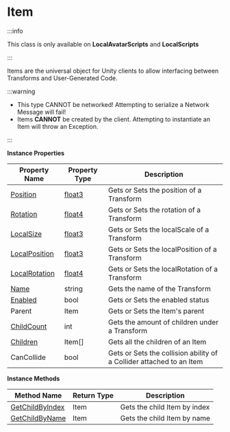 # Item

:::info

This class is only available on **LocalAvatarScripts** and **LocalScripts**

:::

Items are the universal object for Unity clients to allow interfacing between Transforms and User-Generated Code.

:::warning

+ This type CANNOT be networked! Attempting to serialize a Network Message will fail!
+ Items **CANNOT** be created by the client. Attempting to instantiate an Item will throw an Exception.

:::

**Instance Properties**

Property Name | Property Type | Description
--- | --- | ---
[Position](position) | [float3](../float3) | Gets or Sets the position of a Transform
[Rotation](rotation) | [float4](../float4) | Gets or Sets the rotation of a Transform
[LocalSize](localsize) | [float3](../float3) | Gets or Sets the localScale of a Transform
[LocalPosition](localposition) | [float3](../float3) | Gets or Sets the localPosition of a Transform
[LocalRotation](localRotation) | [float4](../float4) | Gets or Sets the localRotation of a Transform
[Name](name) | string | Gets the name of the Transform
[Enabled](enabled) | bool | Gets or Sets the enabled status
Parent | Item | Gets or Sets the Item's parent
[ChildCount](childcount) | int | Gets the amount of children under a Transform
[Children](children) | Item[] | Gets all the children of an Item
CanCollide | bool | Gets or Sets the collision ability of a Collider attached to an Item

**Instance Methods**

Method Name | Return Type | Description
--- | --- | ---
[GetChildByIndex](getchildbyindex) | Item | Gets the child Item by index
[GetChildByName](getchildbyname) | Item | Gets the child Item by name